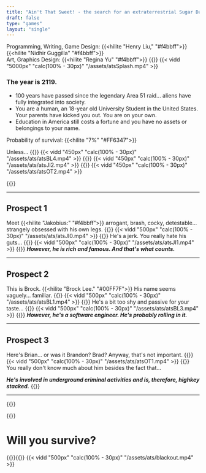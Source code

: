 ```yaml
---
title: "Ain't That Sweet! - the search for an extraterrestrial Sugar Daddy :)"
draft: false
type: "games"
layout: "single"
---
```

Programming, Writing, Game Design: {{<hilite "Henry Liu," "#f4bbff">}} {{<hilite "Nidhir Guggilla" "#f4bbff">}}\
Art, Graphics Design: {{<hilite "Regina Yu" "#f4bbff">}}
{{<skip>}}
{{< vidd "5000px" "calc(100% - 30px)" "/assets/atsSplash.mp4" >}}
### The year is 2119.
- 100 years have passed since the legendary Area 51 raid... aliens have fully integrated into society.
- You are a human, an 18-year old University Student in the United States. Your parents have kicked you out. You are on your own.
- Education in America still costs a fortune and you have no assets or belongings to your name.

Probability of survival: {{<hilite "7%" "#FF6347">}}

Unless...
{{<skip>}}
{{< vidd "450px" "calc(100% - 30px)" "/assets/ats/atsBL4.mp4" >}}
{{<skip>}}
{{< vidd "450px" "calc(100% - 30px)" "/assets/ats/atsJI2.mp4" >}}
{{<skip>}}
{{< vidd "450px" "calc(100% - 30px)" "/assets/ats/atsOT2.mp4" >}}

{{<skip>}}
***
## Prospect 1

Meet {{<hilite "Jakobius:" "#f4bbff">}} arrogant, brash, cocky, detestable... strangely obsessed with his own legs.
{{<skip>}}
{{< vidd "500px" "calc(100% - 30px)" "/assets/ats/atsJI0.mp4" >}}
{{<skip>}}
He's a jerk. You really hate his guts...
{{<skip>}}
{{< vidd "500px" "calc(100% - 30px)" "/assets/ats/atsJI1.mp4" >}}
{{<skip>}}
***However, he is rich and famous. And that's what counts.***

***

## Prospect 2

This is Brock. {{<hilite "Brock Lee." "#00FF7F">}} His name seems vaguely... familiar.
{{<skip>}}
{{< vidd "500px" "calc(100% - 30px)" "/assets/ats/atsBL1.mp4" >}}
{{<skip>}}
He's a bit too shy and passive for your taste...
{{<skip>}}
{{< vidd "500px" "calc(100% - 30px)" "/assets/ats/atsBL3.mp4" >}}
{{<skip>}}
***However, he's a software engineer. He's probably rolling in it.***

***

## Prospect 3

Here's Brian... or was it Brandon? Brad? Anyway, that's not important.
{{<skip>}}
{{< vidd "500px" "calc(100% - 30px)" "/assets/ats/atsOT1.mp4" >}}
{{<skip>}}
You really don't know much about him besides the fact that...

***He's involved in underground criminal activities and is, therefore, highkey stacked.***
{{<skip>}}
***
{{<skip>}}


{{<skip>}}
# Will you survive?
{{<skip>}}{{<skip>}}
{{< vidd "500px" "calc(100% - 30px)" "/assets/ats/blackout.mp4" >}}
